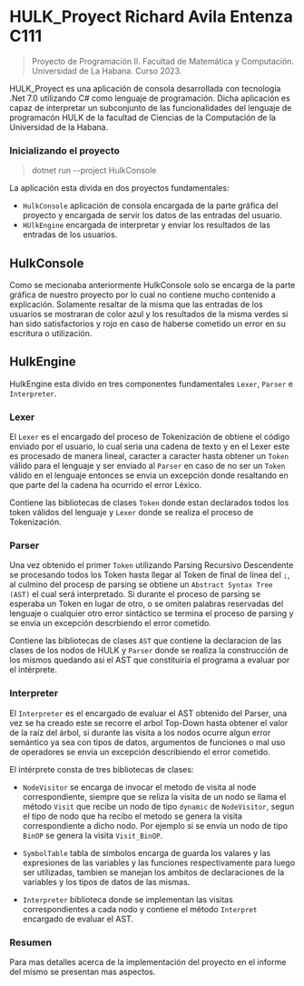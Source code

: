 # HULK_Proyect     Richard Avila Entenza C111
> Proyecto de Programación II. Facultad de Matemática y Computación. Universidad de La Habana. Curso 2023.

HULK_Proyect es una aplicación de consola desarrollada con tecnología .Net 7.0 utilizando C# como lenguaje de programación. Dicha aplicación es capaz de interpretar un subconjunto de las funcionalidades del lenguaje de programacón HULK de la facultad de Ciencias de la Computación de la Universidad de la Habana.

### Inicializando el proyecto
>   dotnet run --project HulkConsole
 

La aplicación esta divida en dos proyectos fundamentales:
- `HulkConsole` aplicación de consola encargada de la parte gráfica del proyecto y encargada de servir los datos de las entradas del usuario.
- `HUlkEngine` encargada de interpretar y enviar los resultados de las entradas de los usuarios.

## HulkConsole
Como se mecionaba anteriormente HulkConsole solo se encarga de la parte gráfica de nuestro proyecto por lo cual no contiene mucho contenido a explicación. Solamente resaltar de la misma que las entradas de los usuarios se mostraran de color azul y los resultados de la misma verdes si han sido satisfactorios y rojo en caso de haberse cometido un error en su escritura o utilización.

## HulkEngine
HulkEngine esta divido en tres componentes fundamentales `Lexer`, `Parser` e `Interpreter`.

### Lexer
El `Lexer` es el encargado del proceso de Tokenización de obtiene el código enviado por el usuario, lo cual seria una cadena de texto y en el Lexer este es procesado de manera lineal, caracter a caracter hasta obtener un `Token` válido para el lenguaje y ser enviado al `Parser` en caso de no ser un `Token` válido en el lenguaje entonces se envia un excepción donde resaltando en que parte del la cadena ha ocurrido el error Léxico.

Contiene las bibliotecas de clases `Token` donde estan declarados todos los token válidos del lenguaje y `Lexer` donde se realiza el proceso de Tokenización.

### Parser
Una vez obtenido el primer `Token` utilizando Parsing Recursivo Descendente se procesando todos los Token hasta llegar al Token de final de línea del `;`, al culmino del procesp de parsing se obtiene un `Abstract Syntax Tree (AST)` el cual será interpretado. Si durante el proceso de parsing se esperaba un Token en lugar de otro, o se omiten palabras reservadas del lenguaje o cualquier otro error sintáctico se termina el proceso de parsing y se envia un excepción descrbiendo el error cometido.

Contiene las bibliotecas de clases `AST` que contiene la declaracion de las clases de los nodos de HULK y `Parser` donde se realiza la construcción de los mismos quedando asi el AST que constituiría el programa a evaluar por el intérprete.

### Interpreter
El `Interpreter` es el encargado de evaluar el AST obtenido del Parser, una vez se ha creado este se recorre el arbol Top-Down hasta obtener el valor de la raíz del árbol, si durante las visita a los nodos ocurre algun error semántico ya sea con tipos de datos, argumentos de funciones o mal uso de operadores se envía un excepción describiendo el error cometido.

El intérprete consta de tres bibliotecas de clases:
- `NodeVisitor` se encarga de invocar el metodo de visita al node correspondiente, siempre que se reliza la visita de un nodo se llama el método `Visit` que recibe un nodo de tipo `dynamic` de `NodeVisitor`, segun el tipo de nodo que ha recibo el metodo se genera la visita correspondiente a dicho nodo. Por ejemplo si se envía un nodo de tipo `BinOP` se genera la visita `Visit_BinOP`.

- `SymbolTable` tabla de símbolos encarga de guarda los valares y las expresiones de las variables y las funciones respectivamente para luego ser utilizadas, tambien se manejan los ambitos de declaraciones de la variables y los tipos de datos de las mismas.

- `Interpreter` biblioteca donde se implementan las visitas correspondientes a cada nodo y contiene el método `Interpret` encargado de evaluar el AST.

### Resumen
Para mas detalles acerca de la implementación del proyecto en el informe del mismo se presentan mas aspectos.
